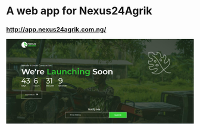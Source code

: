 # A web app for Nexus24Agrik 

### http://app.nexus24agrik.com.ng/

<img src="https://github.com/Izimartin/app.nexux24agrik/blob/main/image/Web%20view.png">
